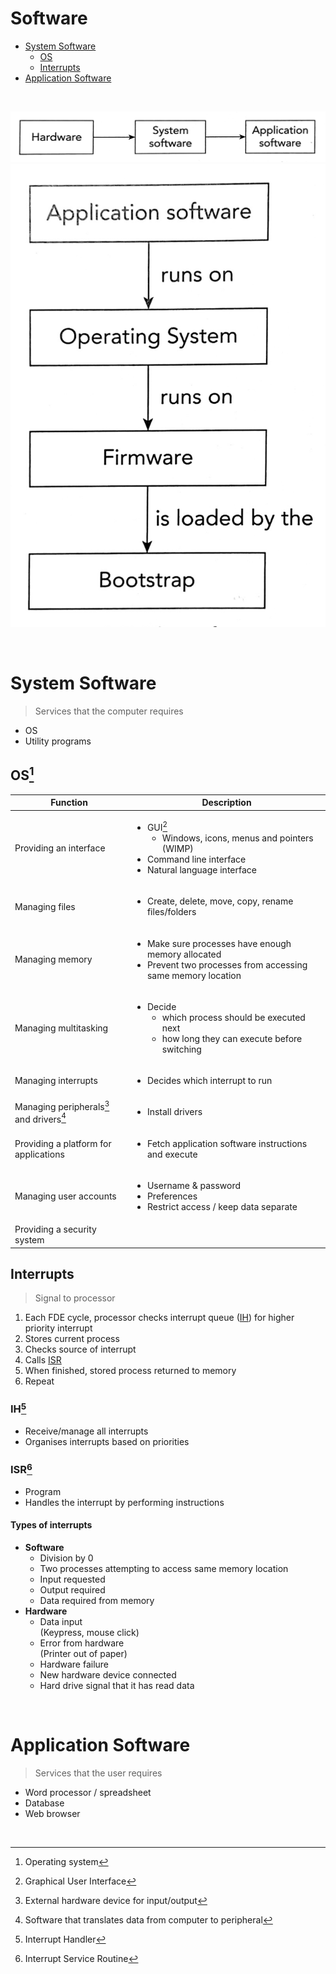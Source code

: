 # Software

- [System Software](#system-software)
    - [OS](#os)
    - [Interrupts](#interrupts)
- [Application Software](#application-software)

<br>

![Software dependencies (1)](images/software-dependencies-1.png) ![Software dependencies (2)](images/software-dependencies-2.png)

<br>

# System Software

> Services that the computer requires

- OS
- Utility programs

## OS[^OS]

| Function                                               | Description                                                                                                                                              |
| ------------------------------------------------------ | -------------------------------------------------------------------------------------------------------------------------------------------------------- |
| Providing an interface                                 | <ul><li>GUI[^GUI]<ul><li>Windows, icons, menus and pointers (WIMP)</li></ul></li><li>Command line interface</li><li>Natural language interface</li></ul> |
| Managing files                                         | <ul><li>Create, delete, move, copy, rename files/folders</li></ul>                                                                                       |
| Managing memory                                        | <ul><li>Make sure processes have enough memory allocated</li><li>Prevent two processes from accessing same memory location</li></ul>                     |
| Managing multitasking                                  | <ul><li>Decide<ul><li>which process should be executed next</li><li>how long they can execute before switching</li></ul></li></ul>                       |
| Managing interrupts                                    | <ul><li>Decides which interrupt to run</li></ul>                                                                                                         |
| Managing peripherals[^peripheral] and drivers[^driver] | <ul><li>Install drivers</li></ul>                                                                                                                        |
| Providing a platform for applications                  | <ul><li>Fetch application software instructions and execute</li></ul>                                                                                    |
| Managing user accounts                                 | <ul><li>Username & password</li><li>Preferences</li><li>Restrict access / keep data separate</li></ul>                                                   |
| Providing a security system                            |

## Interrupts

> Signal to processor

1. Each FDE cycle, processor checks interrupt queue ([IH](#ih)) for higher priority interrupt
2. Stores current process
3. Checks source of interrupt
4. Calls [ISR](#isr)
5. When finished, stored process returned to memory
6. Repeat

### IH[^IH]
- Receive/manage all interrupts
- Organises interrupts based on priorities

### ISR[^ISR]
 - Program
 - Handles the interrupt by performing instructions

#### Types of interrupts

- **Software**
    - Division by 0
    - Two processes attempting to access same memory location
    - Input requested
    - Output required
    - Data required from memory
- **Hardware**
    - Data input \
      (Keypress, mouse click)
    - Error from hardware \
      (Printer out of paper)
    - Hardware failure
    - New hardware device connected
    - Hard drive signal that it has read data

<br>

# Application Software

> Services that the user requires

- Word processor / spreadsheet
- Database
- Web browser

<br>


[^OS]: Operating system
[^GUI]: Graphical User Interface
[^peripheral]: External hardware device for input/output
[^driver]: Software that translates data from computer to peripheral
[^IH]: Interrupt Handler
[^ISR]: Interrupt Service Routine
